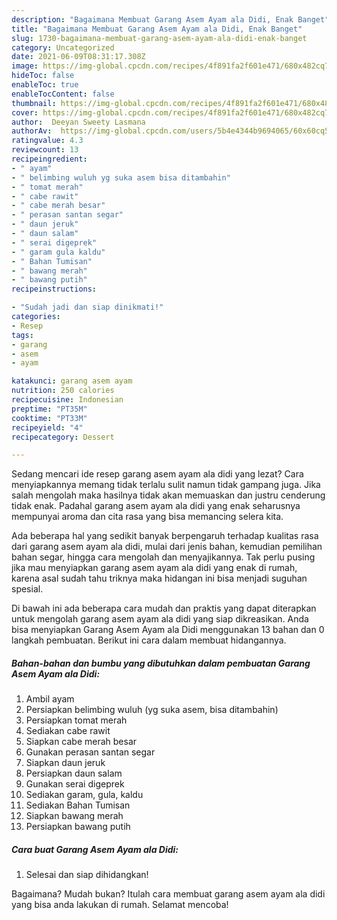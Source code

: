 ```yaml
---
description: "Bagaimana Membuat Garang Asem Ayam ala Didi, Enak Banget"
title: "Bagaimana Membuat Garang Asem Ayam ala Didi, Enak Banget"
slug: 1730-bagaimana-membuat-garang-asem-ayam-ala-didi-enak-banget
category: Uncategorized
date: 2021-06-09T08:31:17.308Z
image: https://img-global.cpcdn.com/recipes/4f891fa2f601e471/680x482cq70/garang-asem-ayam-ala-didi-foto-resep-utama.jpg
hideToc: false
enableToc: true
enableTocContent: false
thumbnail: https://img-global.cpcdn.com/recipes/4f891fa2f601e471/680x482cq70/garang-asem-ayam-ala-didi-foto-resep-utama.jpg
cover: https://img-global.cpcdn.com/recipes/4f891fa2f601e471/680x482cq70/garang-asem-ayam-ala-didi-foto-resep-utama.jpg
author:  Deeyan Sweety Lasmana
authorAv:  https://img-global.cpcdn.com/users/5b4e4344b9694065/60x60cq50/avatar.jpg
ratingvalue: 4.3
reviewcount: 13
recipeingredient:
- " ayam"
- " belimbing wuluh yg suka asem bisa ditambahin"
- " tomat merah"
- " cabe rawit"
- " cabe merah besar"
- " perasan santan segar"
- " daun jeruk"
- " daun salam"
- " serai digeprek"
- " garam gula kaldu"
- " Bahan Tumisan"
- " bawang merah"
- " bawang putih"
recipeinstructions:

- "Sudah jadi dan siap dinikmati!"
categories:
- Resep
tags:
- garang
- asem
- ayam

katakunci: garang asem ayam 
nutrition: 250 calories
recipecuisine: Indonesian
preptime: "PT35M"
cooktime: "PT33M"
recipeyield: "4"
recipecategory: Dessert

---
```



Sedang mencari ide resep garang asem ayam ala didi yang lezat? Cara menyiapkannya memang tidak terlalu sulit namun tidak gampang juga. Jika salah mengolah maka hasilnya tidak akan memuaskan dan justru cenderung tidak enak. Padahal garang asem ayam ala didi yang enak seharusnya mempunyai aroma dan cita rasa yang bisa memancing selera kita.


Ada beberapa hal yang sedikit banyak berpengaruh terhadap kualitas rasa dari garang asem ayam ala didi, mulai dari jenis bahan, kemudian pemilihan bahan segar, hingga cara mengolah dan menyajikannya. Tak perlu pusing jika mau menyiapkan garang asem ayam ala didi yang enak di rumah, karena asal sudah tahu triknya maka hidangan ini bisa menjadi suguhan spesial.




Di bawah ini ada beberapa cara mudah dan praktis yang dapat diterapkan untuk mengolah garang asem ayam ala didi yang siap dikreasikan. Anda bisa menyiapkan Garang Asem Ayam ala Didi menggunakan 13 bahan dan 0 langkah pembuatan. Berikut ini cara dalam membuat hidangannya.

<!--inarticleads1-->

##### Bahan-bahan dan bumbu yang dibutuhkan dalam pembuatan Garang Asem Ayam ala Didi:

1. Ambil  ayam
1. Persiapkan  belimbing wuluh (yg suka asem, bisa ditambahin)
1. Persiapkan  tomat merah
1. Sediakan  cabe rawit
1. Siapkan  cabe merah besar
1. Gunakan  perasan santan segar
1. Siapkan  daun jeruk
1. Persiapkan  daun salam
1. Gunakan  serai digeprek
1. Sediakan  garam, gula, kaldu
1. Sediakan  Bahan Tumisan
1. Siapkan  bawang merah
1. Persiapkan  bawang putih




<!--inarticleads2-->

##### Cara buat Garang Asem Ayam ala Didi:


1. Selesai dan siap dihidangkan!



Bagaimana? Mudah bukan? Itulah cara membuat garang asem ayam ala didi yang bisa anda lakukan di rumah. Selamat mencoba!
